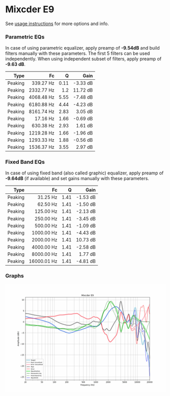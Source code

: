 # Mixcder E9
See [usage instructions](https://github.com/jaakkopasanen/AutoEq#usage) for more options and info.

### Parametric EQs
In case of using parametric equalizer, apply preamp of **-9.54dB** and build filters manually
with these parameters. The first 5 filters can be used independently.
When using independent subset of filters, apply preamp of **-9.63 dB**.

| Type    | Fc         |    Q | Gain     |
|--------:|-----------:|-----:|---------:|
| Peaking | 339.27 Hz  | 0.11 | -3.33 dB |
| Peaking | 2332.77 Hz | 1.2  | 11.72 dB |
| Peaking | 4068.48 Hz | 5.55 | -7.48 dB |
| Peaking | 6180.88 Hz | 4.44 | -4.23 dB |
| Peaking | 8161.74 Hz | 2.83 | 3.05 dB  |
| Peaking | 17.16 Hz   | 1.66 | -0.69 dB |
| Peaking | 630.38 Hz  | 2.93 | 1.61 dB  |
| Peaking | 1219.28 Hz | 1.66 | -1.96 dB |
| Peaking | 1293.33 Hz | 1.88 | -0.56 dB |
| Peaking | 1536.37 Hz | 3.55 | 2.97 dB  |

### Fixed Band EQs
In case of using fixed band (also called graphic) equalizer, apply preamp of **-9.64dB**
(if available) and set gains manually with these parameters.

| Type    | Fc          |    Q | Gain     |
|--------:|------------:|-----:|---------:|
| Peaking | 31.25 Hz    | 1.41 | -1.53 dB |
| Peaking | 62.50 Hz    | 1.41 | -1.50 dB |
| Peaking | 125.00 Hz   | 1.41 | -2.13 dB |
| Peaking | 250.00 Hz   | 1.41 | -3.45 dB |
| Peaking | 500.00 Hz   | 1.41 | -1.09 dB |
| Peaking | 1000.00 Hz  | 1.41 | -4.43 dB |
| Peaking | 2000.00 Hz  | 1.41 | 10.73 dB |
| Peaking | 4000.00 Hz  | 1.41 | -2.58 dB |
| Peaking | 8000.00 Hz  | 1.41 | 1.77 dB  |
| Peaking | 16000.01 Hz | 1.41 | -4.81 dB |

### Graphs
![](./Mixcder%20E9.png)